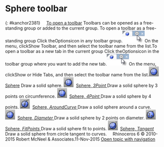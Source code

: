 ---
---


# Sphere toolbar
{: #kanchor2381}
 [![images/transparent.gif](images/transparent.gif)To open a toolbar](javascript:void(0);) Toolbars can be opened as a free-standing group or added to the current group.
To open a toolbar as a free-standing group
Click theOptionsicon in any toolbar group.![images/toolbar-howtoopen.png](images/toolbar-howtoopen.png)On the menu, clickShow Toolbar, and then select the toolbar name from the list.To open a toolbar as a new tab in the current group
Click theOptionsicon in the toolbar group where you want to add the new tab.![images/toolbar-howtoopen.png](images/toolbar-howtoopen.png)On the menu, clickShow or Hide Tabs, and then select the toolbar name from the list.![images/sphere.png](images/sphere.png) [Sphere](sphere.html) 
Draw a solid sphere.
![images/sphere-3pt.png](images/sphere-3pt.png) [Sphere, *3Point* ](sphere.html) 
Draw a solid sphere by 3 points on circumference.
![images/sphere-4pt.png](images/sphere-4pt.png) [Sphere, *4Point* ](sphere.html) 
Draw a solid sphere by 4 points.
![images/sphere-aroundcurve.png](images/sphere-aroundcurve.png) [Sphere, *AroundCurve* ](sphere.html) 
Draw a solid sphere around a curve.
![images/sphere-diameter.png](images/sphere-diameter.png) [Sphere, *Diameter* ](sphere.html) 
Draw a solid sphere by 2 points on diameter.
![images/sphere-fitpt.png](images/sphere-fitpt.png) [Sphere, *FitPoints* ](sphere.html) 
Draw a solid sphere fit to points.
![images/sphere-fromcircletangent.png](images/sphere-fromcircletangent.png) [Sphere, *Tangent* ](sphere.html) 
Draw a solid sphere from circle tangent to curves.
&#160;
&#160;
Rhinoceros 6 © 2010-2015 Robert McNeel &amp; Associates.11-Nov-2015
 [Open topic with navigation](sphere-toolbar.html) 

